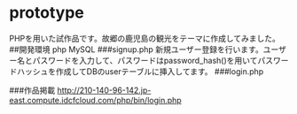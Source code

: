# prototype
PHPを用いた試作品です。故郷の鹿児島の観光をテーマに作成してみました。
##開発環境
php
MySQL
###signup.php
新規ユーザー登録を行います。ユーザー名とパスワードを入力して、パスワードはpassword_hash()を用いてパスワードハッシュを作成してDBのuserテーブルに挿入してます。
###login.php

###作品掲載
http://210-140-96-142.jp-east.compute.idcfcloud.com/php/bin/login.php
